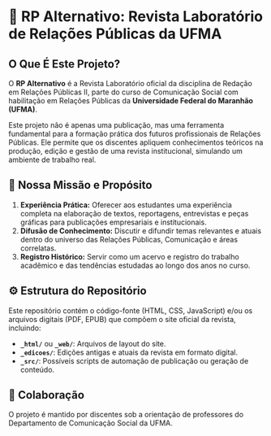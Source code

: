 # 📰 RP Alternativo: Revista Laboratório de Relações Públicas da UFMA

## O Que É Este Projeto?

O **RP Alternativo** é a Revista Laboratório oficial da disciplina de Redação em Relações Públicas II, parte do curso de Comunicação Social com habilitação em Relações Públicas da **Universidade Federal do Maranhão (UFMA)**.

Este projeto não é apenas uma publicação, mas uma ferramenta fundamental para a formação prática dos futuros profissionais de Relações Públicas. Ele permite que os discentes apliquem conhecimentos teóricos na produção, edição e gestão de uma revista institucional, simulando um ambiente de trabalho real.

## 🎯 Nossa Missão e Propósito

1.  **Experiência Prática:** Oferecer aos estudantes uma experiência completa na elaboração de textos, reportagens, entrevistas e peças gráficas para publicações empresariais e institucionais.
2.  **Difusão de Conhecimento:** Discutir e difundir temas relevantes e atuais dentro do universo das Relações Públicas, Comunicação e áreas correlatas.
3.  **Registro Histórico:** Servir como um acervo e registro do trabalho acadêmico e das tendências estudadas ao longo dos anos no curso.

## ⚙️ Estrutura do Repositório

Este repositório contém o código-fonte (HTML, CSS, JavaScript) e/ou os arquivos digitais (PDF, EPUB) que compõem o site oficial da revista, incluindo:

* **`_html/`** ou **`_web/`**: Arquivos de layout do site.
* **`_edicoes/`**: Edições antigas e atuais da revista em formato digital.
* **`_src/`**: Possíveis scripts de automação de publicação ou geração de conteúdo.

## 🤝 Colaboração

O projeto é mantido por discentes sob a orientação de professores do Departamento de Comunicação Social da UFMA.
